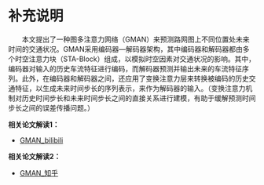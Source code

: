 # 补充说明

&emsp;&emsp;本文提出了一种图多注意力网络（GMAN）来预测路网图上不同位置处未来时间的交通状况。GMAN采用编码器—解码器架构，其中编码器和解码器都由多个时空注意力块（STA-Block）组成，以模拟时空因素对交通状况的影响。其中，编码器对输入的历史车流特征进行编码，而解码器预测并输出未来的车流特征序列。此外，在编码器和解码器之间，还应用了变换注意力层来转换被编码的历史交通特征，以生成未来时间步长的序列表示，来作为解码器的输入。（变换注意力机制对历史时间步长和未来时间步长之间的直接关系进行建模，有助于缓解预测时间步长之间的误差传播问题。）


**相关论文解读1：**
* [GMAN_bilibili](https://www.bilibili.com/video/BV1sU4y197gM)

**相关论文解读2：**
* [GMAN_知乎](https://zhuanlan.zhihu.com/p/436658182)


